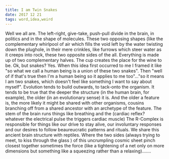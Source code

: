 ```yaml
---
title: I am Twin Snakes
date: 2017 12 21
tags: word,idea,weird
---
```


Well we all are. The left-right, give-take, push-pull divide in the brain, in politics and in the shape of molecules. These two opposing shapes (like the complementary whirlpool of air which fills the void left by the water twisting down the plughole, in their mere crinkles, like furrows which steer water as it creeps into rock, these two opposite sides of the all. Everything is made up of two complementary halves. The cup creates the place for the wine to be. Ok, but snakes? Yes. When this idea first occurred to me I framed it like "so what we call a human being is a union of these two snakes". Then "well of if that's true then I'm a human being so it applies to me too"..."so it means I am two snakes, which doesn't feel like something I want to say about myself". Evolution tends to build outwards, to tack-onto the organism. It tends to be true that the deeper the structure (in the human brain, for example), the older (in an evolutionary sense) it is. And the older a feature is, the more likely it might be shared with other organisms, cousins branching off from a shared ancestor with an archetype of the feature. The stem of the brain runs things like breathing and the (cardiac reflex? whatever the electrical pulse the triggers cardiac muscle) The R-Complex is responsible for things like our drive to stay alive, our involuntary responses and our desires to follow beaureucratic patterns and rituals. We share this ancient brain structure with reptiles. Where the two sides (always trying to meet, to kiss through the glass ) of this uncrumpling cosmic sheet pinch closest together sometimes the force (like a tightening of a net only on more dimensions but something like a squeezing rather than a relaxing).......
